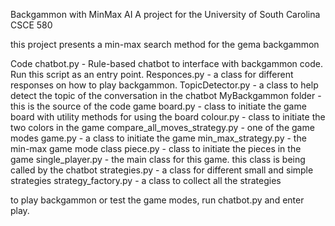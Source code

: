 Backgammon with MinMax AI
A project for the University of South Carolina CSCE 580

this project presents a min-max search method for the gema backgammon

Code
chatbot.py - Rule-based chatbot to interface with backgammon code. Run this script as an entry point.
Responces.py - a class for different responses on how to play backgammon.
TopicDetector.py - a class to help detect the topic of the conversation in the chatbot
MyBackgammon folder - this is the source of the code game
board.py - class to initiate the game board with utility methods for using the board
colour.py - class to initiate the two colors in the game
compare_all_moves_strategy.py - one of the game modes
game.py - a class to initiate the game
min_max_strategy.py - the min-max game mode class
piece.py - class to initiate the pieces in the game
single_player.py - the main class for this game. this class is being called by the chatbot
strategies.py - a class for different small and simple strategies
strategy_factory.py - a class to collect all the strategies

to play backgammon or test the game modes, run chatbot.py and enter play.
